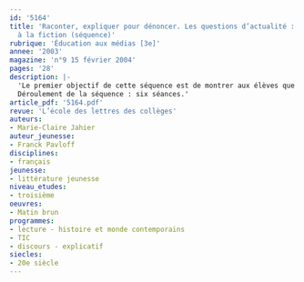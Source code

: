 ```yaml
---
id: '5164'
title: 'Raconter, expliquer pour dénoncer. Les questions d’actualité : du journalisme
  à la fiction (séquence)'
rubrique: 'Éducation aux médias [3e]'
annee: '2003'
magazine: 'n°9 15 février 2004'
pages: '28'
description: |-
  'Le premier objectif de cette séquence est de montrer aux élèves que des organisations textuelles, des formes discursives différentes peuvent être au service d’une même visée. Pour dénoncer une situation ou un événement, on peut raconter ou expliquer. Les ouvrages proposés comme supports de travail s’adressent aux adolescents. Ils exposent des faits de société en associant des récits et des dossiers documentaires élaborés avec le concours d’organisations humanitaires (Amnesty International, la Cimade…). Les titres choisis l’ont été en fonction du lien possible avec une séquence précédente consacrée à l’étude d’une œuvre complète, comme « Le Dernier Jour d’un condamné », de Victor Hugo, ainsi que du programme d’histoire et d’une manifestation culturelle : un salon du livre dont l’une des thématiques concernait « les enfants dans la guerre ». Cette séquence est courte, mais elle met en place diverses activités et développe des compétences différentes. En effet, le travail de lecture et d’écriture est soit individuel, soit collectif ; il est associé à une recherche sur Internet intégrée à la validation du B2I et se termine par Présentation orale des travaux réalisés à la classe.
  Déroulement de la séquence : six séances.'
article_pdf: '5164.pdf'
revue: 'L’école des lettres des collèges'
auteurs:
- Marie-Claire Jahier
auteur_jeunesse:
- Franck Pavloff
disciplines:
- français
jeunesse:
- littérature jeunesse
niveau_etudes:
- troisième
oeuvres:
- Matin brun
programmes:
- lecture - histoire et monde contemporains
- TIC
- discours - explicatif
siecles:
- 20e siècle
---
```

